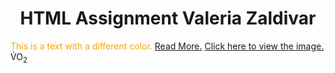 # <center>HTML Assignment Valeria Zaldivar</center>
<span style="color: orange;">This is a text with a different color.</span>
[Read More.](subfolder/readme.md)
[Click here to view the image.](subfolder/myimage.jpg)
V<span style="position: relative; top: -0.5em;">&#775;</span>O<sub>2</sub>


